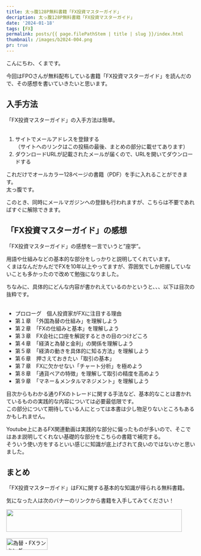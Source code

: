 ```yaml
---
title: 太っ腹128P無料書籍「FX投資マスターガイド」
decription: 太っ腹128P無料書籍「FX投資マスターガイド」
date: '2024-01-18'
tags: [FX]
permalink: posts/{{ page.filePathStem | title | slug }}/index.html
thumbnail: /images/b2024-004.png
pr: true
---
```


こんにちわ、くまです。

今回はFPOさんが無料配布している書籍「FX投資マスターガイド」を読んだので、その感想を書いていきたいと思います。

## 入手方法

「FX投資マスターガイド」の入手方法は簡単。<br/>
<br/>

1. サイトでメールアドレスを登録する<br/>（サイトへのリンクはこの投稿の最後、まとめの部分に載せてあります）
2. ダウンロードURLが記載されたメールが届くので、URLを開いてダウンロードする

これだけでオールカラー128ページの書籍（PDF）を手に入れることができます。<br/>
太っ腹です。<br/>

このとき、同時にメールマガジンへの登録も行われますが、こちらは不要であればすぐに解除できます。

## 「FX投資マスターガイド」の感想


「FX投資マスターガイド」の感想を一言でいうと”座学”。

用語や仕組みなどの基本的な部分をしっかりと説明してくれています。<br/>
くまはなんだかんだでFXを10年以上やってますが、雰囲気でしか把握していないことも多かったので改めて勉強になりました。

ちなみに、具体的にどんな内容が書かれえているのかというと、、、以下は目次の抜粋です。<br/>
<br/>

- プロローグ　個人投資家がFXに注目する理由
- 第１章　「外国為替の仕組み」を理解しよう
- 第２章　「FXの仕組みと基本」を理解しよう
- 第３章　FX会社に口座を解説するときの目のつけどころ
- 第４章　「経済と為替と金利」の関係を理解しよう
- 第５章　「経済の動きを具体的に知る方法」を理解しよう
- 第６章　押さえておきたい「取引の基本」
- 第７章　FXに欠かせない「チャート分析」を極めよう
- 第８章　「通貨ペアの特徴」を理解して取引の精度を高めよう
- 第９章　「マネー＆メンタルマネジメント」を理解しよう


目次からもわかる通りFXのトレードに関する手法など、基本的なことは書かれているものの実践的な内容については必要最低限です。<br/>
この部分について期待している人にとっては本書は少し物足りないところもあるかもしれません。

Youtube上にあるFX関連動画は実践的な部分に偏ったものが多いので、そこではあま説明してくれない基礎的な部分をこちらの書籍で補完する。<br/>
そういう使い方をするといい感じに知識が底上げされて良いのではないかと思いました。



## まとめ

「FX投資マスターガイド」はFXに関する基本的な知識が得られる無料書籍。

気になった人は次のバナーのリンクから書籍を入手してみてください！

<a href="https://px.a8.net/svt/ejp?a8mat=3YYCGI+5CX82+ONS+5YJRL" rel="nofollow">
<img border="0" width="468" height="60" alt="" src="https://www28.a8.net/svt/bgt?aid=240107922009&wid=001&eno=01&mid=s00000003196001001000&mc=1"></a>
<img border="0" width="1" height="1" src="https://www12.a8.net/0.gif?a8mat=3YYCGI+5CX82+ONS+5YJRL" alt="">


<a href="https://blog.with2.net/link/?id=2111205&cid=1532" title="為替・FXランキング"><img alt="為替・FXランキング" width="110" height="31" src="https://blog.with2.net/img/banner/c/banner_1/br_c_1532_1.gif"></a>